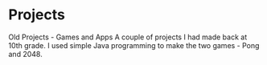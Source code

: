# Projects
Old Projects - Games and Apps
A couple of projects I had made back at 10th grade. I used simple Java programming to make the two games - Pong and 2048.
